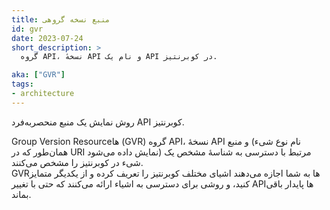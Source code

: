 ```yaml
---
title: منبع نسخه گروهی
id: gvr
date: 2023-07-24
short_description: >
  گروه API، نسخهٔ API و نام یک API در کوبرنتیز.

aka: ["GVR"]
tags:
- architecture
---
```

روش نمایش یک منبع منحصربه‌فرد API کوبرنتیز.

<!--more-->

Group Version Resourceها (GVR) گروه API، نسخهٔ API و منبع (نام نوع شیء همان‌طور که در URI نمایش داده می‌شود) مرتبط با دسترسی به شناسهٔ مشخص یک شیء در کوبرنتیز را مشخص می‌کنند.  
GVRها به شما اجازه می‌دهند اشیای مختلف کوبرنتیز را تعریف کرده و از یکدیگر متمایز کنید، و روشی برای دسترسی به اشیاء ارائه می‌کنند که حتی با تغییر APIها پایدار باقی بماند.
